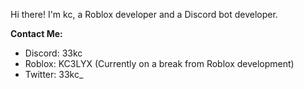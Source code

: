 

Hi there! I'm kc, a Roblox developer and a Discord bot developer.

**Contact Me:**

- Discord: 33kc
- Roblox: KC3LYX (Currently on a break from Roblox development)
- Twitter: 33kc_
